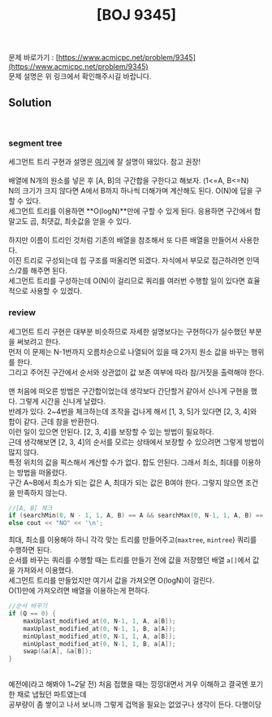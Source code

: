 ﻿---
toc: true
title:  "[BOJ 9345]"
last_modified_at:   2020-08-11
excerpt: "디지털 비디오 디스크(DVDs)"
categories: PS2020
image: "/images/9345.png"
sitemap :
  changefreq : weekly
  priority : 1.0
---
문제 바로가기 : [https://www.acmicpc.net/problem/9345](https://www.acmicpc.net/problem/9345)<br>
문제 설명은 위 링크에서 확인해주시길 바랍니다.
<br>
## Solution
<script src="https://gist.github.com/yooniversal/008a4cc76a7418d3ae45ff082c2a072b.js"></script><br>

### segment tree
세그먼트 트리 구현과 설명은 [여기](https://www.acmicpc.net/blog/view/9)에 잘 설명이 돼있다. 참고 권장!<br>
<br>
배열에 N개의 원소를 넣은 후 [A, B]의 구간합을 구한다고 해보자. (1<=A, B<=N)<br>
N의 크기가 크지 않다면 A에서 B까지 하나씩 더해가며 계산해도 된다. O(N)에 답을 구할 수 있다.<br>
세그먼트 트리를 이용하면 **O(logN)**만에 구할 수 있게 된다. 응용하면 구간에서 합 말고도 곱, 최댓값, 최솟값을 얻을 수 있다.<br>
<br>
하지만 이름이 트리인 것처럼 기존의 배열을 참조해서 또 다른 배열을 만들어서 사용한다.<br>
이진 트리로 구성되는데 힙 구조를 떠올리면 되겠다. 자식에서 부모로 접근하려면 인덱스/2를 해주면 된다.<br>
세그먼트 트리를 구성하는데 O(N)이 걸리므로 쿼리를 여러번 수행할 일이 있다면 효율적으로 사용할 수 있겠다.<br>

### review
세그먼트 트리 구현은 대부분 비슷하므로 자세한 설명보다는 구현하다가 실수했던 부분을 써보려고 한다.<br>
먼저 이 문제는 N-1번까지 오름차순으로 나열되어 있을 때 2가지 원소 값을 바꾸는 행위를 한다.<br>
그리고 주어진 구간에서 순서와 상관없이 값 보존 여부에 따라 참/거짓을 출력해야 한다.<br>
<br>
맨 처음에 떠오른 방법은 구간합이었는데 생각보다 간단할거 같아서 신나게 구현을 했다. 그렇게 시간을 신나게 날렸다.<br>
반례가 있다. 2~4번을 체크하는데 조작을 겁나게 해서 [1, 3, 5]가 있다면 [2, 3, 4]와 합이 같다. 근데 참을 반환한다.<br>
이런 일이 있으면 안된다. [2, 3, 4]를 보장할 수 있는 방법이 필요하다.<br>
근데 생각해보면 [2, 3, 4]의 순서를 모르는 상태에서 보장할 수 있으려면 그렇게 방법이 많지 않다.<br>
특정 위치의 값을 픽스해서 계산할 수가 없다. 합도 안된다. 그래서 최소, 최대를 이용하는 방법을 떠올렸다.<br>
구간 A~B에서 최소가 되는 값은 A, 최대가 되는 값은 B여야 한다. 그렇지 않으면 조건을 만족하지 않는다.<br>
```cpp
//[A, B] 체크
if (searchMin(0, N - 1, 1, A, B) == A && searchMax(0, N-1, 1, A, B) == B) cout << "YES" << '\n';
else cout << "NO" << '\n';
```
최대, 최소를 이용해야 하니 각각 맞는 트리를 만들어주고(`maxtree`, `mintree`) 쿼리를 수행하면 된다.<br>
순서를 바꾸는 쿼리를 수행할 때는 트리를 만들기 전에 값을 저장했던 배열 `a[]`에서 값을 가져와서 이용했다.<br>
세그먼트 트리를 만들었지만 여기서 값을 가져오면 O(logN)이 걸린다.<br>
O(1)만에 가져오려면 배열을 이용하는게 편하다.<br>
```cpp
//순서 바꾸기
if (Q == 0) {
    maxUplast_modified_at(0, N-1, 1, A, a[B]);
    maxUplast_modified_at(0, N-1, 1, B, a[A]);
    minUplast_modified_at(0, N-1, 1, A, a[B]);
    minUplast_modified_at(0, N-1, 1, B, a[A]);
    swap(&a[A], &a[B]);
}
```
<br>
예전에(라고 해봐야 1~2달 전) 처음 접했을 때는 낑낑대면서 겨우 이해하고 결국엔 포기한 채로 냅뒀던 파트였는데<br>
공부량이 좀 쌓이고 나서 보니까 그렇게 겁먹을 필요는 없었구나 생각이 든다. 다행이당<br>

<script src="https://utteranc.es/client.js"
        repo="yooniversal/blog-comments"
        issue-term="pathname"
        theme="github-light"
        crossorigin="anonymous"
        async>
</script>
